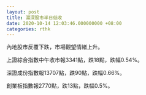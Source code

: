 ```yaml
---
layout: post
title: 滬深股市半日低收
date: 2020-10-14 12:03:46.000000000 +08:00
categories: rthk
---
```


內地股市反覆下跌，市場觀望情緒上升。

上證綜合指數中午收市報3341點，跌18點，跌幅0.54%。

深證成份指數報13707點，跌90點，跌幅0.66%。

創業板指數報2770點，跌13點，跌幅0.5%。
